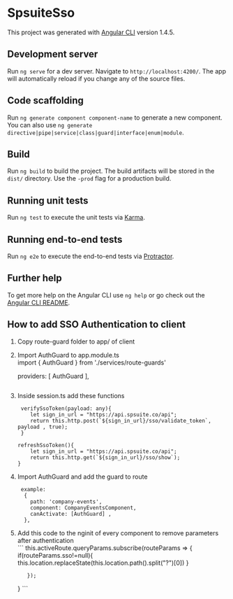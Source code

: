 # SpsuiteSso

This project was generated with [Angular CLI](https://github.com/angular/angular-cli) version 1.4.5.

## Development server

Run `ng serve` for a dev server. Navigate to `http://localhost:4200/`. The app will automatically reload if you change any of the source files.

## Code scaffolding

Run `ng generate component component-name` to generate a new component. You can also use `ng generate directive|pipe|service|class|guard|interface|enum|module`.

## Build

Run `ng build` to build the project. The build artifacts will be stored in the `dist/` directory. Use the `-prod` flag for a production build.

## Running unit tests

Run `ng test` to execute the unit tests via [Karma](https://karma-runner.github.io).

## Running end-to-end tests

Run `ng e2e` to execute the end-to-end tests via [Protractor](http://www.protractortest.org/).

## Further help

To get more help on the Angular CLI use `ng help` or go check out the [Angular CLI README](https://github.com/angular/angular-cli/blob/master/README.md).

## How to add SSO Authentication to client
 1. Copy route-guard folder to app/ of client
 2. Import AuthGuard  to app.module.ts <br />
    import {
    AuthGuard 
    } from './services/route-guards'

    providers: [
    AuthGuard
    ],
    ```
 3. Inside session.ts add these functions<br />
    ```
     verifySsoToken(payload: any){
        let sign_in_url = "https://api.spsuite.co/api";
        return this.http.post(`${sign_in_url}/sso/validate_token`, payload , true);
     }
    ```
    ```
    refreshSsoToken(){
        let sign_in_url = "https://api.spsuite.co/api";
        return this.http.get(`${sign_in_url}/sso/show`);
    }
    ```
 4. Import AuthGuard and add the guard to route<br />
    ```
     example:
      {
        path: 'company-events',
        component: CompanyEventsComponent,
        canActivate: [AuthGuard] ,
      },
    ```
  5. Add this code to the nginit of every component to remove parameters after authentication<br />
    ```
        this.activeRoute.queryParams.subscribe(routeParams => {
            if(routeParams.sso!=null){
                this.location.replaceState(this.location.path().split("?")[0])
            }
            
            });
        } 
    ```